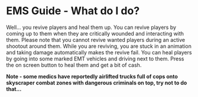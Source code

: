 # EMS Guide - What do I do?
Well... you revive players and heal them up. You can revive players by coming up to them when they are critically wounded and interacting with them. 
Please note that you cannot revive wanted players during an active shootout around them. While you are reviving, you are stuck in an animation and taking damage automatically makes the revive fail. 
You can heal players by going into some marked EMT vehicles and driving next to them. Press the on screen button to heal them and get a bit of cash.

**Note - some medics have reportedly airlifted trucks full of cops onto skyscraper combat zones with dangerous criminals on top, try not to do that...**